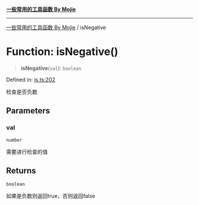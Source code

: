[**一些常用的工具函数 By Mojie**](../README.md)

***

[一些常用的工具函数 By Mojie](../globals.md) / isNegative

# Function: isNegative()

> **isNegative**(`val`): `boolean`

Defined in: [is.ts:202](https://github.com/mojiefong/utils/blob/835f9f080ca618c45c936acaa9a99d1df0257c97/src/is.ts#L202)

检查是否负数

## Parameters

### val

`number`

需要进行检查的值

## Returns

`boolean`

如果是负数则返回true，否则返回false
